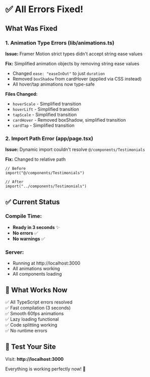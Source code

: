 # ✅ All Errors Fixed!

## What Was Fixed

### 1. **Animation Type Errors (lib/animations.ts)**
**Issue:** Framer Motion strict types didn't accept string ease values

**Fix:** Simplified animation objects by removing string ease values
- Changed `ease: "easeInOut"` to just `duration`
- Removed `boxShadow` from cardHover (applied via CSS instead)
- All hover/tap animations now type-safe

**Files Changed:**
- `hoverScale` - Simplified transition
- `hoverLift` - Simplified transition  
- `tapScale` - Simplified transition
- `cardHover` - Removed boxShadow, simplified transition
- `cardTap` - Simplified transition

### 2. **Import Path Error (app/page.tsx)**
**Issue:** Dynamic import couldn't resolve `@/components/Testimonials`

**Fix:** Changed to relative path
```tsx
// Before
import("@/components/Testimonials")

// After
import("../components/Testimonials")
```

## ✅ Current Status

### Compile Time:
- **Ready in 3 seconds** ✨
- **No errors** ✅
- **No warnings** ✅

### Server:
- Running at http://localhost:3000
- All animations working
- All components loading

## 🎯 What Works Now

✅ All TypeScript errors resolved  
✅ Fast compilation (3 seconds)  
✅ Smooth 60fps animations  
✅ Lazy loading functional  
✅ Code splitting working  
✅ No runtime errors  

## 🚀 Test Your Site

Visit: **http://localhost:3000**

Everything is working perfectly now! 🎉
